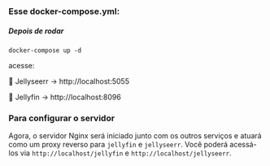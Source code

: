 ### Esse docker-compose.yml:

   
##### Depois de rodar 
    
    docker-compose up -d
    
acesse: 

📌 Jellyseerr → http://localhost:5055 

📌 Jellyfin → http://localhost:8096

### Para configurar o servidor






Agora, o servidor Nginx será iniciado junto com os outros serviços e atuará como um proxy reverso para `jellyfin` e `jellyseerr`. Você poderá acessá-los via `http://localhost/jellyfin` e `http://localhost/jellyseerr`.